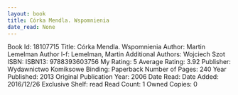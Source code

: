 ```yaml
---
layout: book
title: Córka Mendla. Wspomnienia
date_read: None
---
```


Book Id: 18107715
Title: Córka Mendla. Wspomnienia
Author: Martin Lemelman
Author l-f: Lemelman, Martin
Additional Authors: Wojciech Szot
ISBN: 
ISBN13: 9788393603756
My Rating: 5
Average Rating: 3.92
Publisher: Wydawnictwo Komiksowe
Binding: Paperback
Number of Pages: 240
Year Published: 2013
Original Publication Year: 2006
Date Read: 
Date Added: 2016/12/26
Exclusive Shelf: read
Read Count: 1
Owned Copies: 0

